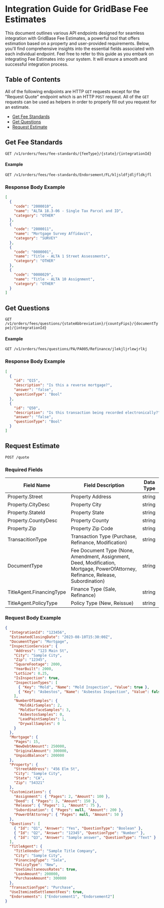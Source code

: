 # Integration Guide for GridBase Fee Estimates

This document outlines various API endpoints designed for seamless integration with GridBase Fee Estimates, a powerful tool that offers estimation based on a property and user-provided requirements. Below, you'll find comprehensive insights into the essential fields associated with each individual endpoint. Feel free to refer to this guide as you embark on integrating Fee Estimates into your system. It will ensure a smooth and successful integration process.

## Table of Contents

All of the following endpoints are HTTP `GET` requests except for the "Request Quote" endpoint which is an HTTP `POST` request. All of the `GET` requests can be used as helpers in order to properly fill out you request for an estimate.

- [Get Fee Standards](#get-fee-standards)
- [Get Questions](#get-questions)
- [Request Estimate](#request-estimate)

## Get Fee Standards

`GET /v1/orders/fees/fee-standards/{feeType}/{state}/{integrationId}`

#### Example

`GET /v1/orders/fees/fee-standards/Endorsement/FL/kljsldfjdljfldkjfl`

### Response Body Example

```json
[
  {
    "code": "2000010",
    "name": "ALTA 18.3-06 - Single Tax Parcel and ID",
    "category": "OTHER"
  },
  {
    "code": "2000011",
    "name": "Mortgage Survey Affidavit",
    "category": "SURVEY"
  },
  {
    "code": "0000001",
    "name": "Title - ALTA 1 Street Assessments",
    "category": "OTHER"
  },
  {
    "code": "0000029",
    "name": "Title - ALTA 10 Assignment",
    "category": "OTHER"
  }
]
```

## Get Questions

`GET /v1/orders/fees/questions/{stateAbbreviation}/{countyFips}/{documentType}/{integrationId}`

#### Example

`GET /v1/orders/fees/questions/PA/PA005/Refinance/jlekjljrlewjrlkj`

### Response Body Example

```json
[
  {
    "id": "Q15",
    "description": "Is this a reverse mortgage?",
    "answer": "false",
    "questionType": "Bool"
  },
  {
    "id": "Q50",
    "description": "Is this transaction being recorded electronically?",
    "answer": "false",
    "questionType": "Bool"
  }
]
```

## Request Estimate

`POST /quote`

### Required Fields

| Field Name               | Field Description                                                                                                                 | Data Type |
| ------------------------ | --------------------------------------------------------------------------------------------------------------------------------- | --------- |
| Property.Street          | Property Address                                                                                                                  | string    |
| Property.CityDesc        | Property City                                                                                                                     | string    |
| Property.StateId         | Property State                                                                                                                    | string    |
| Property.CountyDesc      | Property County                                                                                                                   | string    |
| Property.Zip             | Property Zip Code                                                                                                                 | string    |
| TransacitionType         | Transaction Type (Purchase, Refinance, Modification)                                                                              | string    |
| DocumentType             | Fee Document Type (None, Amendment, Assignment, Deed, Modification, Mortgage, PowerOfAttorney, Refinance, Release, Subordination) | string    |
| TitleAgent.FinancingType | Finance Type (Sale, Refinance)                                                                                                    | string    |
| TitleAgent.PolicyType    | Policy Type (New, Reissue)                                                                                                        | string    |

### Request Body Example

```json
{
  "IntegrationId": "123456",
  "EstimatedClosingDate": "2023-08-10T15:30:00Z",
  "DocumentType": "Mortgage",
  "InspectionService": {
    "Address": "123 Main St",
    "City": "Sample City",
    "Zip": "12345",
    "SquareFootage": 2000,
    "YearBuilt": 2000,
    "LotSize": 0.25,
    "IsInspection": true,
    "InspectionTypes": [
      { "Key": "Mold", "Name": "Mold Inspection", "Value": true },
      { "Key": "Asbestos", "Name": "Asbestos Inspection", "Value": false }
    ],
    "NumberOfSamples": {
      "MoldAirSamples": 2,
      "MoldSurfaceSamples": 3,
      "AsbestosSamples": 0,
      "LeadPaintSamples": 1,
      "DrywallSamples": 0
    }
  },
  "Mortgage": {
    "Pages": 15,
    "NewDebtAmount": 250000,
    "OriginalAmount": 300000,
    "UnpaidBalance": 200000
  },
  "Property": {
    "StreetAddress": "456 Elm St",
    "City": "Sample City",
    "State": "CA",
    "Zip": "54321"
  },
  "Customizations": {
    "Assignment": { "Pages": 2, "Amount": 100 },
    "Deed": { "Pages": 3, "Amount": 150 },
    "Release": { "Pages": 1, "Amount": 75 },
    "Subordination": { "Pages": null, "Amount": 200 },
    "PowerOfAttorney": { "Pages": null, "Amount": 50 }
  },
  "Questions": [
    { "Id": "Q1", "Answer": "Yes", "QuestionType": "Boolean" },
    { "Id": "Q2", "Answer": "12345", "QuestionType": "Number" },
    { "Id": "Q3", "Answer": "Sample answer", "QuestionType": "Text" }
  ],
  "TitleAgent": {
    "TitleVendor": "Sample Title Company",
    "City": "Sample City",
    "FinancingType": "Sale",
    "PolicyType": "New",
    "UseSimultaneousRates": true,
    "LoanAmount": 200000,
    "PurchaseAmount": 300000
  },
  "TransactionType": "Purchase",
  "UseItemizedSettlementFees": true,
  "Endorsements": ["Endorsement1", "Endorsement2"]
}
```
